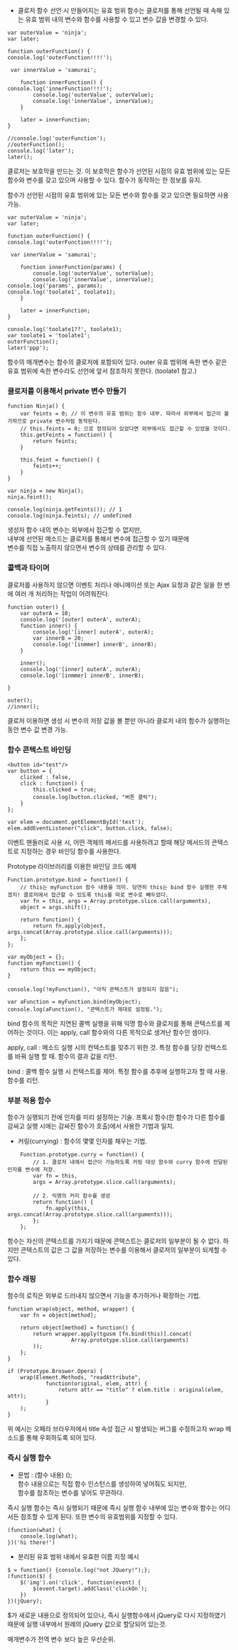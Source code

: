 * 클로저
함수 선언 시 만들어지는 유효 범위
함수는 클로저를 통해 선언될 때 속해 있는 유효 범위 내의 변수와 함수를 사용할 수 있고
변수 값을 변경할 수 있다.

```
var outerValue = 'ninja';
var later;

function outerFunction() {
console.log('outerFunction!!!!');

 var innerValue = 'samurai';

	function innerFunction() {
console.log('innerFunction!!!!');
		console.log('outerValue', outerValue);
		console.log('innerValue', innerValue);
	}

	later = innerFunction;
}

//console.log('outerFunction');
//outerFunction();
console.log('later');
later();
```

클로저는 보호막을 만드는 것.
이 보호막은 함수가 선언된 시점의 유효 범위에 있는 모든 함수와 변수를 갖고 있으며 사용할 수 있다.
함수가 동작하는 한 정보를 유지.

함수가 선언된 시점의 유효 범위에 있는 모든 변수와 함수를 갖고 있으면 필요하면 사용 가능.


```
var outerValue = 'ninja';
var later;

function outerFunction() {
console.log('outerFunction!!!!');

 var innerValue = 'samurai';

	function innerFunction(params) {
		console.log('outerValue', outerValue);
		console.log('innerValue', innerValue);
console.log('params', params);
console.log('toolate1', toolate1);
	}

	later = innerFunction;
}

console.log('toolate1??', toolate1);
var toolate1 = 'toolate1';
outerFunction();
later('ppp');
```
함수의 매개변수는 함수의 클로저에 포함되어 있다.
outer 유효 범위에 속한 변수
같은 유효 범위에 속한 변수라도 선언에 앞서 참조하지 못한다. (toolate1 참고.)


### 클로저를 이용해서 private 변수 만들기

```
function Ninja() {
    var feints = 0; // 이 변수의 유효 범위는 함수 내부. 따라서 외부에서 접근이 불가하므로 private 변수처럼 동작된다.
	// this.feints = 0; 으로 정의되어 있었다면 외부에서도 접근할 수 있었을 것이다.
    this.getFeints = function() {
        return feints;
    }

    this.feint = function() {
        feints++;
    }
}

var ninja = new Ninja();
ninja.feint();

console.log(ninja.getFeints()); // 1
console.log(ninja.feints); // undefined
```


생성자 함수 내의 변수는 외부에서 접근할 수 없지만,    
내부에 선언된 메소드는 클로저를 통해서 변수에 접근할 수 있기 때문에    
변수를 직접 노출하지 않으면서 변수의 상태를 관리할 수 있다.


### 콜백과 타이머
클로저를 사용하지 않으면 이벤트 처리나 애니메이션 또는 Ajax 요청과 같은 일을
한 번에 여러 개 처리하는 작업이 어려워진다.

```
function outer() {
	var outerA = 10;
	console.log('[outer] outerA', outerA);
	function inner() {
		console.log('[inner] outerA', outerA);
		var innerB = 20; 
		console.log('[inmmer] innerB', innerB);
	}
	
	inner();
	console.log('[inner] outerA', outerA);
	console.log('[inmmer] innerB', innerB);

}

outer();
//inner();
```

클로저 이용하면 생성 시 변수의 저장 값을 볼 뿐만 아니라 
클로저 내의 함수가 실행하는 동안 변수 값 변경 가능.


### 함수 콘텍스트 바인딩
```
<button id="test"/>
var button = {
	clicked : false,
	click : function() {
		this.clicked = true;
		console.log(button.clicked, "버튼 클릭");
	}
};

var elem = document.getElementById('test');
elem.addEventListener("click", button.click, false);
```

이벤트 핸들러로 사용 시, 
어떤 객체의 메서드를 사용하려고 할때
해당 메서드의 콘텍스트로 지정하는 경우 바인딩 함수를 사용한다.

Prototype 라이브러리를 이용한 바인딩 코드 예제
```
Function.prototype.bind = function() {
	// this는 myFunction 함수 내용을 의미. 당연히 this는 bind 함수 실행한 주체겠지! 클로저에서 접근할 수 있도록 this를 따로 변수로 빼두었다.
	var fn = this, args = Array.prototype.slice.call(arguments),
	object = args.shift();

	return function() {
		return fn.apply(object, args.concat(Array.prototype.slice.call(arguments)));
	};
};

var myObject = {};
function myFunction() {
	return this == myObject; 
}

console.log(!myFunction(), "아직 콘텍스트가 설정되지 않음");

var aFunction = myFunction.bind(myObject);
console.log(aFunction(), "콘텍스트가 제대로 설정됨.");
```

bind 함수의 목적은 지연된 콜백 실행을 위해 익명 함수와 클로저를 통해 콘텍스트를 제어하는 것이다.
이는 apply, call 함수와의 다른 목적으로 생겨난 함수인 셈이다.

apply, call : 메소드 실행 시의 컨텍스트를 맞추기 위한 것. 
특정 함수를 당장 컨텍스트를 바꿔 실행 할 때.
함수의 결과 값을 리턴.

bind : 콜백 함수 실행 시 컨텍스트를 제어.
특정 함수를 추후에 실행하고자 할 때 사용.
함수를 리턴.

### 부분 적용 함수
 함수가 실행되기 전에 인자를 미리 설정하는 기술.
프록시 함수(한 함수가 다른 함수를 감싸고 실행 시에는 감싸진 함수가 호출)에서 사용한 기법과 일치.

* 커링(currying) : 함수의 몇몇 인자를 채우는 기법.

```
	Function.prototype.curry = function() {
		// 1. 클로저 내에서 접근이 가능하도록 커링 대상 함수와 curry 함수에 전달된 인자를 변수에 저장.
		var fn = this,
		args = Array.prototype.slice.call(arguments);

		// 2. 익명의 커리 함수를 생성
		return function() {
			fn.apply(this, args.concat(Array.prototype.slice.call(arguments)));
		};
	};
```

함수는 자신의 콘텍스트를 가지기 때문에 콘텍스트는 클로저의 일부분이 될 수 없다.
하지만 콘텍스트의 값은 그 값을 저장하는 변수를 이용해서 클로저의 일부분이 되게할 수 있다.


### 함수 래핑
 함수의 로직은 외부로 드러내지 않으면서 기능을 추가하거나 확장하는 기법.

```
function wrap(object, method, wrapper) {
	var fn = object[method];

	return object[method] = function() {
		return wrapper.apply(tgusm [fn.bind(this)].concat(
					Array.prototype.slice.call(arguments)
		));
	};
}

if (Prototype.Broswer.Opera) {
	wrap(Element.Methods, "readAttribute", 
			function(original, elem, attr) {
				return attr == "title" ? elem.title : original(elem, attr);
			}
	);
}
```
 
위 예시는 오페라 브라우저에서 title 속성 접근 시 발생되는 버그를 수정하고자
wrap 메소드를 통해 우회하도록 되어 있다.

### 즉시 실행 함수
* 문법 : (함수 내용) ();  
함수 내용으로는 직접 함수 인스턴스를 생성하여 넣어줘도 되지만,    
함수를 참조하는 변수를 넣어도 무관하다.   


즉시 실행 함수는 즉시 실행되기 때문에 즉시 실행 함수 내부에 있는 변수와 함수는 어디서든 참조할 수 있게 된다.
또한 변수의 유효범위를 지정할 수 있다. 
```
(function(what) { 
	console.log(what);
})('hi there!')
```

* 분리된 유효 범위 내에서 유효한 이름 지정 예시
```
$ = function() {console.log("not JQuery!");};
(function($) {
	$('img').on('click', function(event) {
		$(event.target).addClass('clickOn');
	})
})(jQuery);
```
$가 새로운 내용으로 정의되어 있으나,
즉시 실행함수에서 jQuery로 다시 지정하였기 때문에 실행 내부에서 원래의 jQuery 값으로 할당되어 있는것.

매개변수가 전역 변수 보다 높은 우선순위.


